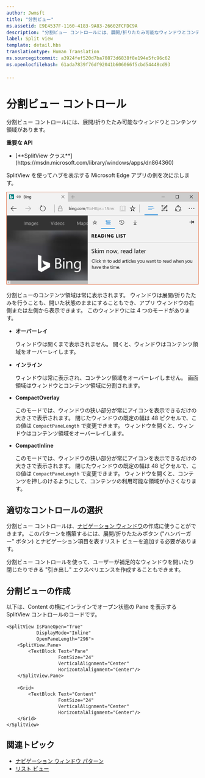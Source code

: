 ```yaml
---
author: Jwmsft
title: "分割ビュー"
ms.assetid: E9E4537F-1160-4183-9A83-26602FCFDC9A
description: "分割ビュー コントロールには、展開/折りたたみ可能なウィンドウとコンテンツ領域があります。"
label: Split view
template: detail.hbs
translationtype: Human Translation
ms.sourcegitcommit: a3924fef520d7ba70873d6838f8e194e5fc96c62
ms.openlocfilehash: 61ada7839f76df92041b606066f5cbd54448cd93

---
```

# <a name="split-view-control"></a>分割ビュー コントロール

<link rel="stylesheet" href="https://az835927.vo.msecnd.net/sites/uwp/Resources/css/custom.css"> 

分割ビュー コントロールには、展開/折りたたみ可能なウィンドウとコンテンツ領域があります。

<div class="important-apis" >
<b>重要な API</b><br/>
<ul>
<li>[**SplitView クラス**](https://msdn.microsoft.com/library/windows/apps/dn864360)</li>
</ul>
</div>

SplitView を使ってハブを表示する Microsoft Edge アプリの例を次に示します。

![Microsoft Edge の分割ビューの例](images/split_view_Edge.png)


 分割ビューのコンテンツ領域は常に表示されます。 ウィンドウは展開/折りたたみを行うことも、開いた状態のままにすることもでき、アプリ ウィンドウの右側または左側から表示できます。 このウィンドウには 4 つのモードがあります。

-   **オーバーレイ**

    ウィンドウは開くまで表示されません。 開くと、ウィンドウはコンテンツ領域をオーバーレイします。

-   **インライン**

    ウィンドウは常に表示され、コンテンツ領域をオーバーレイしません。 画面領域はウィンドウとコンテンツ領域に分割されます。

-   **CompactOverlay**

    このモードでは、ウィンドウの狭い部分が常にアイコンを表示できるだけの大きさで表示されます。 閉じたウィンドウの既定の幅は 48 ピクセルで、この値は `CompactPaneLength` で変更できます。 ウィンドウを開くと、ウィンドウはコンテンツ領域をオーバーレイします。

-   **CompactInline**

    このモードでは、ウィンドウの狭い部分が常にアイコンを表示できるだけの大きさで表示されます。 閉じたウィンドウの既定の幅は 48 ピクセルで、この値は `CompactPaneLength` で変更できます。 ウィンドウを開くと、コンテンツを押しのけるようにして、コンテンツの利用可能な領域が小さくなります。

## <a name="is-this-the-right-control"></a>適切なコントロールの選択

分割ビュー コントロールは、[ナビゲーション ウィンドウ](nav-pane.md)の作成に使うことができます。 このパターンを構築するには、展開/折りたたみボタン ("ハンバーガー" ボタン) とナビゲーション項目を表すリスト ビューを追加する必要があります。

分割ビュー コントロールを使って、ユーザーが補足的なウィンドウを開いたり閉じたりできる "引き出し" エクスペリエンスを作成することもできます。

## <a name="create-a-split-view"></a>分割ビューの作成

以下は、Content の横にインラインでオープン状態の Pane を表示する SplitView コントロールのコードです。
```xaml
<SplitView IsPaneOpen="True"
           DisplayMode="Inline"
           OpenPaneLength="296">
    <SplitView.Pane>
        <TextBlock Text="Pane"
                   FontSize="24"
                   VerticalAlignment="Center"
                   HorizontalAlignment="Center"/>
    </SplitView.Pane>

    <Grid>
        <TextBlock Text="Content"
                   FontSize="24"
                   VerticalAlignment="Center"
                   HorizontalAlignment="Center"/>
    </Grid>
</SplitView>
```



## <a name="related-topics"></a>関連トピック
* [ナビゲーション ウィンドウ パターン](nav-pane.md)
* [リスト ビュー](lists.md)
 

 



<!--HONumber=Dec16_HO2-->


